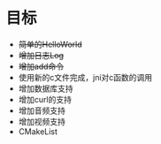 # 目标
- ~~简单的HelloWorld~~
- ~~增加日志Log~~
- ~~增加add命令~~
- 使用新的c文件完成，jni对c函数的调用
- 增加数据库支持
- 增加curl的支持
- 增加音频支持
- 增加视频支持
- CMakeList
